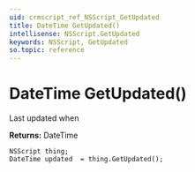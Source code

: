 ```yaml
---
uid: crmscript_ref_NSScript_GetUpdated
title: DateTime GetUpdated()
intellisense: NSScript.GetUpdated
keywords: NSScript, GetUpdated
so.topic: reference
---
```


# DateTime GetUpdated()

Last updated when

**Returns:** DateTime

```crmscript
NSScript thing;
DateTime updated  = thing.GetUpdated();
```

